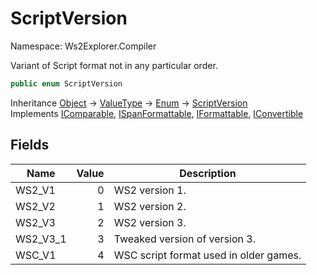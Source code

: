 # ScriptVersion

Namespace: Ws2Explorer.Compiler

Variant of Script format not in any particular order.

```csharp
public enum ScriptVersion
```

Inheritance [Object](https://docs.microsoft.com/en-us/dotnet/api/system.object) → [ValueType](https://docs.microsoft.com/en-us/dotnet/api/system.valuetype) → [Enum](https://docs.microsoft.com/en-us/dotnet/api/system.enum) → [ScriptVersion](./ws2explorer.compiler.scriptversion.md)<br>
Implements [IComparable](https://docs.microsoft.com/en-us/dotnet/api/system.icomparable), [ISpanFormattable](https://docs.microsoft.com/en-us/dotnet/api/system.ispanformattable), [IFormattable](https://docs.microsoft.com/en-us/dotnet/api/system.iformattable), [IConvertible](https://docs.microsoft.com/en-us/dotnet/api/system.iconvertible)

## Fields

| Name | Value | Description |
| --- | --: | --- |
| WS2_V1 | 0 | WS2 version 1. |
| WS2_V2 | 1 | WS2 version 2. |
| WS2_V3 | 2 | WS2 version 3. |
| WS2_V3_1 | 3 | Tweaked version of version 3. |
| WSC_V1 | 4 | WSC script format used in older games. |
